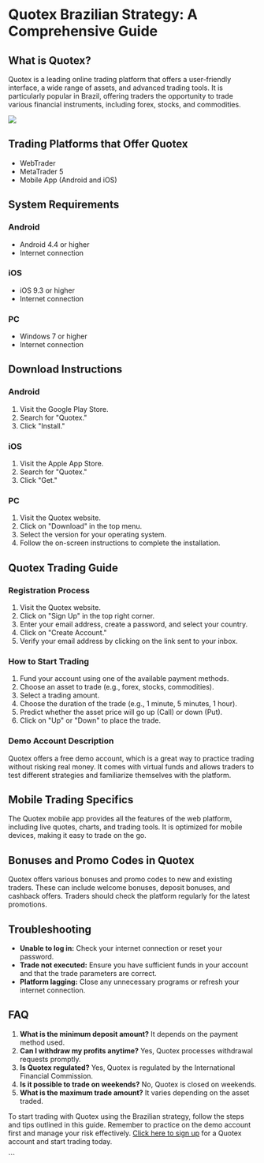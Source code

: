 # Quotex Brazilian Strategy: A Comprehensive Guide

## What is Quotex?

Quotex is a leading online trading platform that offers a user-friendly
interface, a wide range of assets, and advanced trading tools. It is
particularly popular in Brazil, offering traders the opportunity to
trade various financial instruments, including forex, stocks, and
commodities.

[![](https://static.quotex.io/files/4_en/300_250.jpg)](https://traff.sbs/brokerqxlid)

## Trading Platforms that Offer Quotex

-   WebTrader
-   MetaTrader 5
-   Mobile App (Android and iOS)

## System Requirements

### Android

-   Android 4.4 or higher
-   Internet connection

### iOS

-   iOS 9.3 or higher
-   Internet connection

### PC

-   Windows 7 or higher
-   Internet connection

## Download Instructions

### Android

1.  Visit the Google Play Store.
2.  Search for "Quotex."
3.  Click "Install."

### iOS

1.  Visit the Apple App Store.
2.  Search for "Quotex."
3.  Click "Get."

### PC

1.  Visit the Quotex website.
2.  Click on "Download" in the top menu.
3.  Select the version for your operating system.
4.  Follow the on-screen instructions to complete the installation.

## Quotex Trading Guide

### Registration Process

1.  Visit the Quotex website.
2.  Click on "Sign Up" in the top right corner.
3.  Enter your email address, create a password, and select your
    country.
4.  Click on "Create Account."
5.  Verify your email address by clicking on the link sent to your
    inbox.

### How to Start Trading

1.  Fund your account using one of the available payment methods.
2.  Choose an asset to trade (e.g., forex, stocks, commodities).
3.  Select a trading amount.
4.  Choose the duration of the trade (e.g., 1 minute, 5 minutes, 1
    hour).
5.  Predict whether the asset price will go up (Call) or down (Put).
6.  Click on "Up" or "Down" to place the trade.

### Demo Account Description

Quotex offers a free demo account, which is a great way to practice
trading without risking real money. It comes with virtual funds and
allows traders to test different strategies and familiarize themselves
with the platform.

## Mobile Trading Specifics

The Quotex mobile app provides all the features of the web platform,
including live quotes, charts, and trading tools. It is optimized for
mobile devices, making it easy to trade on the go.

## Bonuses and Promo Codes in Quotex

Quotex offers various bonuses and promo codes to new and existing
traders. These can include welcome bonuses, deposit bonuses, and
cashback offers. Traders should check the platform regularly for the
latest promotions.

## Troubleshooting

-   **Unable to log in:** Check your internet connection or reset your
    password.
-   **Trade not executed:** Ensure you have sufficient funds in your
    account and that the trade parameters are correct.
-   **Platform lagging:** Close any unnecessary programs or refresh your
    internet connection.

## FAQ

1.  **What is the minimum deposit amount?** It depends on the payment
    method used.
2.  **Can I withdraw my profits anytime?** Yes, Quotex processes
    withdrawal requests promptly.
3.  **Is Quotex regulated?** Yes, Quotex is regulated by the
    International Financial Commission.
4.  **Is it possible to trade on weekends?** No, Quotex is closed on
    weekends.
5.  **What is the maximum trade amount?** It varies depending on the
    asset traded.

To start trading with Quotex using the Brazilian strategy, follow the
steps and tips outlined in this guide. Remember to practice on the demo
account first and manage your risk effectively. [Click here to sign
up](\%22https://traff.sbs/brokerqxsignup\%22) for a Quotex account and
start trading today.

\`\`\`

